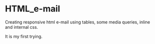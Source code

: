 # HTML_e-mail
 Creating responsive html e-mail using tables, some media queries, inline and internal css.
 
 It is my first trying.
